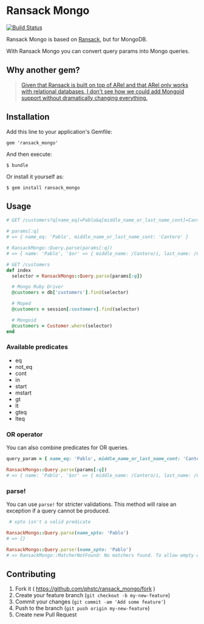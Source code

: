 # Ransack Mongo

[![Build Status](https://travis-ci.org/phstc/ransack_mongo.svg)](https://travis-ci.org/phstc/ransack_mongo)

Ransack Mongo is based on [Ransack](https://github.com/activerecord-hackery/ransack), but for MongoDB.

With Ransack Mongo you can convert query params into Mongo queries.

## Why another gem?

> [Given that Ransack is built on top of ARel and that ARel only works with relational databases, I don't see how we could add Mongoid support without dramatically changing everything.](https://github.com/activerecord-hackery/ransack/issues/120#issuecomment-7539851)

## Installation

Add this line to your application's Gemfile:

    gem 'ransack_mongo'

And then execute:

    $ bundle

Or install it yourself as:

    $ gem install ransack_mongo

## Usage

```ruby
# GET /customers?q[name_eq]=Pablo&q[middle_name_or_last_name_cont]=Cantero

# params[:q]
# => { name_eq: 'Pablo', middle_name_or_last_name_cont: 'Cantero' }

# RansackMongo::Query.parse(params[:q])
# => { name: 'Pablo', '$or' => { middle_name: /Cantero/i, last_name: /Cantero/i } }

# GET /customers
def index
  selector = RansackMongo::Query.parse(params[:q])

  # Mongo Ruby Driver
  @customers = db['customers'].find(selector)

  # Moped
  @customers = session[:customers].find(selector)

  # Mongoid
  @customers = Customer.where(selector)
end
```

### Available predicates

* eq
* not_eq
* cont
* in
* start
* mstart
* gt
* lt
* gteq
* lteq

### OR operator

You can also combine predicates for OR queries.

```ruby
query_param = { name_eq: 'Pablo', middle_name_or_last_name_cont: 'Cantero' }

RansackMongo::Query.parse(params[:q])
# => { name: 'Pablo', '$or' => { middle_name: /Cantero/i, last_name: /Cantero/i } }
```

### parse!

You can use `parse!` for stricter validations. This method will raise an exception if a query cannot be produced.

```ruby
 # xpto isn't a valid predicate

RansackMongo::Query.parse(name_xpto: 'Pablo')
# => {}

RansackMongo::Query.parse!(name_xpto: 'Pablo')
# => RansackMongo::MatcherNotFound: No matchers found. To allow empty queries use .parse instead
```

## Contributing

1. Fork it ( https://github.com/phstc/ransack_mongo/fork )
2. Create your feature branch (`git checkout -b my-new-feature`)
3. Commit your changes (`git commit -am 'Add some feature'`)
4. Push to the branch (`git push origin my-new-feature`)
5. Create new Pull Request
